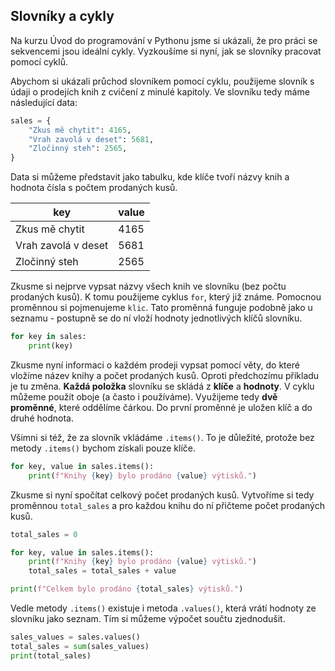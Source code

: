 ## Slovníky a cykly

Na kurzu Úvod do programování v Pythonu jsme si ukázali, že pro práci se sekvencemi jsou ideální cykly. Vyzkoušíme si nyní, jak se slovníky pracovat pomocí cyklů.

Abychom si ukázali průchod slovníkem pomocí cyklu, použijeme slovník s údaji o prodejích knih z cvičení z minulé kapitoly. Ve slovníku tedy máme následující data:

```py
sales = {
    "Zkus mě chytit": 4165,
    "Vrah zavolá v deset": 5681,
    "Zločinný steh": 2565,
}
```

Data si můžeme představit jako tabulku, kde klíče tvoří názvy knih a hodnota čísla s počtem prodaných kusů.

| key | value |
|------------|----------------|
| Zkus mě chytit | 4165 |
| Vrah zavolá v deset | 5681 |
| Zločinný steh | 2565 |

Zkusme si nejprve vypsat názvy všech knih ve slovníku (bez počtu prodaných kusů). K tomu použijeme cyklus `for`, který již známe. Pomocnou proměnnou si pojmenujeme `klic`. Tato proměnná funguje podobně jako u seznamu - postupně se do ní vloží hodnoty jednotlivých klíčů slovníku.

```py
for key in sales:
    print(key)
```

Zkusme nyní informaci o každém prodeji vypsat pomocí věty, do které vložíme název knihy a počet prodaných kusů. Oproti předchozímu příkladu je tu změna. **Každá položka** slovníku se skládá z **klíče** a **hodnoty**. V cyklu můžeme použít oboje (a často i používáme). Využijeme tedy **dvě proměnné**, které oddělíme čárkou. Do první proměnné je uložen klíč a do druhé hodnota. 

Všimni si též, že za slovník vkládáme `.items()`. To je důležité, protože bez metody `.items()` bychom získali pouze klíče.


```py
for key, value in sales.items():
    print(f"Knihy {key} bylo prodáno {value} výtisků.")
```

Zkusme si nyní spočítat celkový počet prodaných kusů. Vytvoříme si tedy proměnnou `total_sales` a pro každou knihu do ní přičteme počet prodaných kusů.

```py
total_sales = 0

for key, value in sales.items():
    print(f"Knihy {key} bylo prodáno {value} výtisků.")
    total_sales = total_sales + value

print(f"Celkem bylo prodáno {total_sales} výtisků.")
```

Vedle metody `.items()` existuje i metoda `.values()`, která vrátí hodnoty ze slovníku jako seznam. Tím si můžeme výpočet součtu zjednodušit.

```py
sales_values = sales.values()
total_sales = sum(sales_values)
print(total_sales)
```
